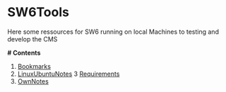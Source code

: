 # SW6Tools

Here some ressources for SW6 running on local Machines to testing and develop the CMS

**# Contents**

 1. [Bookmarks](https://github.com/GaboCapo/SW6Tools/blob/master/Bookmarks.md)
 2. [LinuxUbuntuNotes](https://github.com/GaboCapo/SW6Tools/blob/master/linuxterminalnotes.md)
 3  [Requirements](https://github.com/GaboCapo/SW6Tools/blob/master/requirements.md)
 4. [OwnNotes](https://github.com/GaboCapo/SW6Tools/blob/master/ownnotes.txt)
